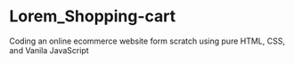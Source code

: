 # Lorem_Shopping-cart
Coding an online ecommerce website form scratch using pure HTML, CSS, and Vanila JavaScript
